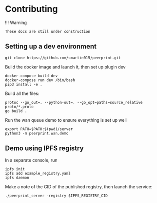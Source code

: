 # Contributing

!!! Warning

    These docs are still under construction

## Setting up a dev environment

```
git clone https://github.com/smartin015/peerprint.git
```

Build the docker image and launch it, then set up plugin dev

```
docker-compose build dev 
docker-compose run dev /bin/bash
pip3 install -e .
```

Build all the files:

```
protoc --go_out=. --python-out=. --go_opt=paths=source_relative proto/*.proto
go build .
```

Run the wan queue demo to ensure everything is set up well

```
export PATH=$PATH:$(pwd)/server
python3 -m peerprint.wan.demo
```

## Demo using IPFS registry

In a separate console, run 

```
ipfs init
ipfs add example_registry.yaml
ipfs daemon
```

Make a note of the CID of the published registry, then launch the service:

```
./peerprint_server -registry $IPFS_REGISTRY_CID
```
